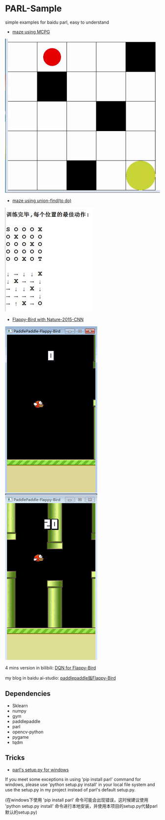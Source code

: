 # PARL-Sample
simple examples for baidu parl, easy to understand
* [maze using MCPG](/mcpg/)

![img](/mcpg/result-output/result.gif)

* [maze using union-find(to do)](/dqn_dnn/)

![img](/dqn_dnn/log_dir/train.jpg)

* [Flappy-Bird with Nature-2015-CNN](/flappy_bird/)

![img](/flappy_bird/log_dir/birdTest01.gif)    ![img](/flappy_bird/log_dir/birdTest02.gif)

4 mins version in bilibili: [DQN for Flappy-Bird](https://www.bilibili.com/video/av49282860/)

my blog in baidu ai-studio: [paddlepaddle版Flappy-Bird](https://aistudio.baidu.com/aistudio/#/projectdetail/51092)


## Dependencies

* Sklearn
* numpy
* gym
* paddlepaddle
* parl
* opencv-python
* pygame
* tqdm

## Tricks
* [parl's setup.py for windows](/setup-for-windows/)

If you meet some exceptions in using 'pip install parl' command for windows, please use 'python setup.py install' in your local file system
and use the setup.py in my project instead of parl's default setup.py.

(在windows下使用 'pip install parl' 命令可能会出现错误，这时候建议使用 'python setup.py install' 命令进行本地安装，并使用本项目的setup.py代替parl默认的setup.py)